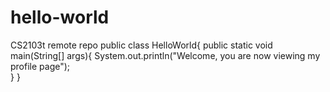 # hello-world
CS2103t remote repo
public class HelloWorld{
public static void main(String[] args){
    System.out.println("Welcome, you are now viewing my profile page");       
}
}